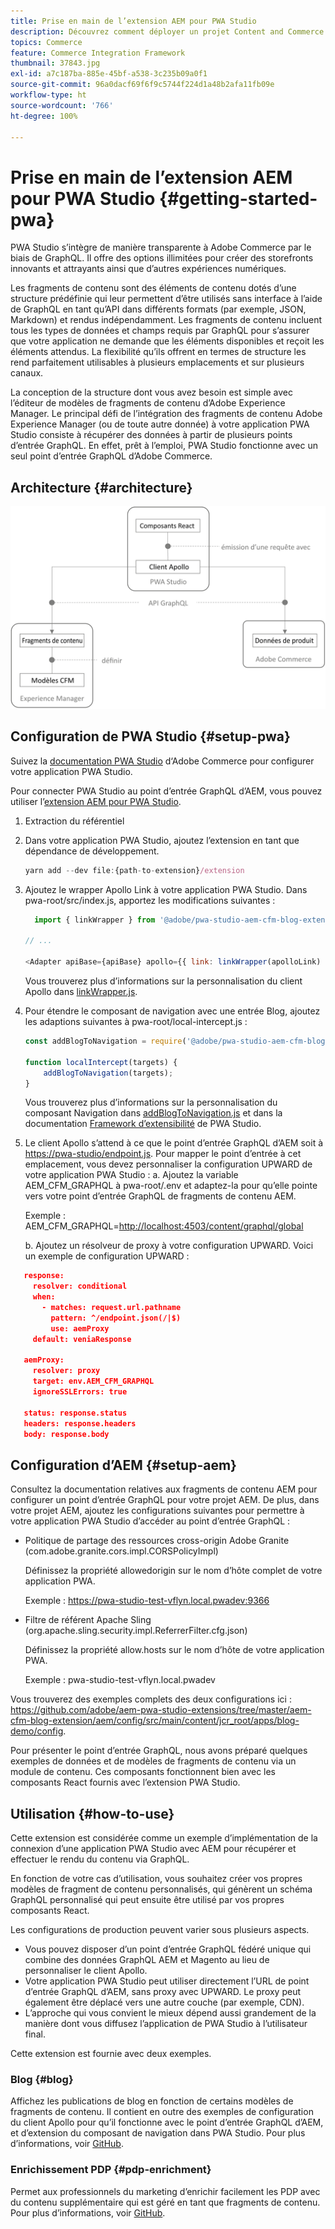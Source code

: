 ```yaml
---
title: Prise en main de l’extension AEM pour PWA Studio
description: Découvrez comment déployer un projet Content and Commerce découplé AEM avec PWA Studio.
topics: Commerce
feature: Commerce Integration Framework
thumbnail: 37843.jpg
exl-id: a7c187ba-885e-45bf-a538-3c235b09a0f1
source-git-commit: 96a0dacf69f6f9c5744f224d1a48b2afa11fb09e
workflow-type: ht
source-wordcount: '766'
ht-degree: 100%

---
```


# Prise en main de l’extension AEM pour PWA Studio {#getting-started-pwa}

PWA Studio s’intègre de manière transparente à Adobe Commerce par le biais de GraphQL. Il offre des options illimitées pour créer des storefronts innovants et attrayants ainsi que d’autres expériences numériques.

Les fragments de contenu sont des éléments de contenu dotés d’une structure prédéfinie qui leur permettent d’être utilisés sans interface à l’aide de GraphQL en tant qu’API dans différents formats (par exemple, JSON, Markdown) et rendus indépendamment. Les fragments de contenu incluent tous les types de données et champs requis par GraphQL pour s’assurer que votre application ne demande que les éléments disponibles et reçoit les éléments attendus. La flexibilité qu’ils offrent en termes de structure les rend parfaitement utilisables à plusieurs emplacements et sur plusieurs canaux.

La conception de la structure dont vous avez besoin est simple avec l’éditeur de modèles de fragments de contenu d’Adobe Experience Manager. Le principal défi de l’intégration des fragments de contenu Adobe Experience Manager (ou de toute autre donnée) à votre application PWA Studio consiste à récupérer des données à partir de plusieurs points d’entrée GraphQL. En effet, prêt à l’emploi, PWA Studio fonctionne avec un seul point d’entrée GraphQL d’Adobe Commerce.

## Architecture {#architecture}

![Architecture découplée PWA](/help/commerce-cloud/assets/PWA-Studio_Architecture.png)

## Configuration de PWA Studio {#setup-pwa}

Suivez la [documentation PWA Studio](https://magento.github.io/pwa-studio/tutorials/) d‘Adobe Commerce pour configurer votre application PWA Studio.

Pour connecter PWA Studio au point d’entrée GraphQL d’AEM, vous pouvez utiliser l’[extension AEM pour PWA Studio](https://github.com/adobe/aem-pwa-studio-extensions).

1. Extraction du référentiel

1. Dans votre application PWA Studio, ajoutez l’extension en tant que dépendance de développement.

   ```javascript
   yarn add --dev file:{path-to-extension}/extension
   ```

1. Ajoutez le wrapper Apollo Link à votre application PWA Studio. Dans pwa-root/src/index.js, apportez les modifications suivantes :

   ```javascript
     import { linkWrapper } from '@adobe/pwa-studio-aem-cfm-blog-extension';
   
   // ...
   
   <Adapter apiBase={apiBase} apollo={{ link: linkWrapper(apolloLink) }} store={store}>
   ```

   Vous trouverez plus d’informations sur la personnalisation du client Apollo dans [linkWrapper.js](https://github.com/adobe/aem-pwa-studio-extensions/blob/master/aem-cfm-blog-extension/extension/src/linkWrapper.js).

1. Pour étendre le composant de navigation avec une entrée Blog, ajoutez les adaptions suivantes à pwa-root/local-intercept.js :

   ```javascript
   const addBlogToNavigation = require('@adobe/pwa-studio-aem-cfm-blog-extension/src/addBlogToNavigation');
   
   function localIntercept(targets) {
       addBlogToNavigation(targets);
   }    
   ```

   Vous trouverez plus d’informations sur la personnalisation du composant Navigation dans [addBlogToNavigation.js](https://github.com/adobe/aem-pwa-studio-extensions/blob/master/aem-cfm-blog-extension/extension/src/addBlogToNavigation.js) et dans la documentation [Framework d’extensibilité](https://magento.github.io/pwa-studio/pwa-buildpack/extensibility-framework/) de PWA Studio.

1. Le client Apollo s’attend à ce que le point d’entrée GraphQL d’AEM soit à <https://pwa-studio/endpoint.js>. Pour mapper le point d’entrée à cet emplacement, vous devez personnaliser la configuration UPWARD de votre application PWA Studio :
a. Ajoutez la variable AEM_CFM_GRAPHQL à pwa-root/.env et adaptez-la pour qu’elle pointe vers votre point d’entrée GraphQL de fragments de contenu AEM.

   Exemple : AEM_CFM_GRAPHQL=<http://localhost:4503/content/graphql/global>

   b. Ajoutez un résolveur de proxy à votre configuration UPWARD. Voici un exemple de configuration UPWARD :

```json
   response:
     resolver: conditional
     when:
       - matches: request.url.pathname
         pattern: ^/endpoint.json(/|$)
         use: aemProxy
     default: veniaResponse

   aemProxy:
     resolver: proxy
     target: env.AEM_CFM_GRAPHQL
     ignoreSSLErrors: true

   status: response.status
   headers: response.headers
   body: response.body
```

## Configuration d’AEM {#setup-aem}

Consultez la documentation relatives aux fragments de contenu AEM pour configurer un point d’entrée GraphQL pour votre projet AEM. De plus, dans votre projet AEM, ajoutez les configurations suivantes pour permettre à votre application PWA Studio d’accéder au point d’entrée GraphQL :

* Politique de partage des ressources cross-origin Adobe Granite (com.adobe.granite.cors.impl.CORSPolicyImpl)

   Définissez la propriété allowedorigin sur le nom d’hôte complet de votre application PWA.

   Exemple : <https://pwa-studio-test-vflyn.local.pwadev:9366>

* Filtre de référent Apache Sling (org.apache.sling.security.impl.ReferrerFilter.cfg.json)

   Définissez la propriété allow.hosts sur le nom d’hôte de votre application PWA.

   Exemple : pwa-studio-test-vflyn.local.pwadev

Vous trouverez des exemples complets des deux configurations ici : <https://github.com/adobe/aem-pwa-studio-extensions/tree/master/aem-cfm-blog-extension/aem/config/src/main/content/jcr_root/apps/blog-demo/config>.

Pour présenter le point d’entrée GraphQL, nous avons préparé quelques exemples de données et de modèles de fragments de contenu via un module de contenu. Ces composants fonctionnent bien avec les composants React fournis avec l’extension PWA Studio.

## Utilisation {#how-to-use}

Cette extension est considérée comme un exemple d’implémentation de la connexion d’une application PWA Studio avec AEM pour récupérer et effectuer le rendu du contenu via GraphQL.

En fonction de votre cas d’utilisation, vous souhaitez créer vos propres modèles de fragment de contenu personnalisés, qui génèrent un schéma GraphQL personnalisé qui peut ensuite être utilisé par vos propres composants React.

Les configurations de production peuvent varier sous plusieurs aspects.

* Vous pouvez disposer d’un point d’entrée GraphQL fédéré unique qui combine des données GraphQL AEM et Magento au lieu de personnaliser le client Apollo.
* Votre application PWA Studio peut utiliser directement l’URL de point d’entrée GraphQL d’AEM, sans proxy avec UPWARD. Le proxy peut également être déplacé vers une autre couche (par exemple, CDN).
* L’approche qui vous convient le mieux dépend aussi grandement de la manière dont vous diffusez l’application de PWA Studio à l’utilisateur final.

Cette extension est fournie avec deux exemples.

### Blog {#blog}

Affichez les publications de blog en fonction de certains modèles de fragments de contenu. Il contient en outre des exemples de configuration du client Apollo pour qu’il fonctionne avec le point d’entrée GraphQL d’AEM, et d’extension du composant de navigation dans PWA Studio. Pour plus d’informations, voir [GitHub](https://github.com/adobe/aem-pwa-studio-extensions/tree/master/aem-cfm-blog-extension).

### Enrichissement PDP {#pdp-enrichment}

Permet aux professionnels du marketing d’enrichir facilement les PDP avec du contenu supplémentaire qui est géré en tant que fragments de contenu. Pour plus d’informations, voir [GitHub](https://github.com/adobe/aem-pwa-studio-extensions/tree/master/aem-cif-product-page-extension).
